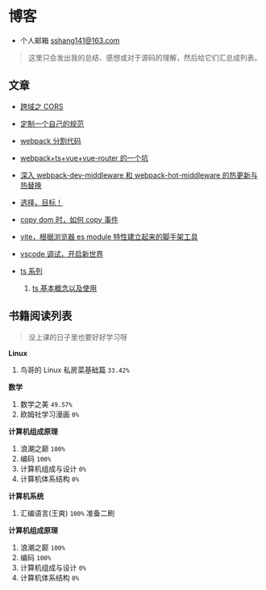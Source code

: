 # 博客

-   个人邮箱 sshang141@163.com

> 这里只会发出我的总结、感想或对于源码的理解，然后给它们汇总成列表。

## 文章

-   [跨域之 CORS](./articles/will/跨域之CORS.md)
-   [定制一个自己的规范](./articles/will/规范.md)
-   [webpack 分割代码](./articles/will/webpack打包分割代码.md)
-   [webpack+ts+vue+vue-router 的一个坑](./articles/will/webpack+ts+vue+vue-router的一个坑.md)
-   [深入 webpack-dev-middleware 和 webpack-hot-middleware 的热更新与热替换](https://github.com/shulandmimi/blog/issues/2)
-   [选择，目标！](https://github.com/shulandmimi/blog/issues/3)
-   [copy dom 时，如何 copy 事件](https://github.com/shulandmimi/blog/issues/5)
-   [vite，根据浏览器 es module 特性建立起来的脚手架工具](https://github.com/shulandmimi/blog/issues/6)
-   [vscode 调试，开启新世界](https://github.com/shulandmimi/blog/issues/7)

-   [ts 系列](./articles/will/ts)
    1. [ts 基本概念以及使用](./articles/will/ts/1_ts基本概念以及使用.md)

## 书籍阅读列表

> 没上课的日子里也要好好学习呀

**Linux**

1. 鸟哥的 Linux 私房菜基础篇 `33.42%`

**数学**

1. 数学之美 `49.57%`
2. 欧姆社学习漫画 `0%`

**计算机组成原理**

1. 浪潮之巅 `100%`
2. 编码 `100%`
3. 计算机组成与设计 `0%`
4. 计算机体系结构 `0%`

**计算机系统**

1. 汇编语言(王爽) `100%` 准备二刷

**计算机组成原理**

1. 浪潮之巅 `100%`
2. 编码 `100%`
3. 计算机组成与设计 `0%`
4. 计算机体系结构 `0%`

